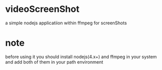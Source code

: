 # videoScreenShot
a simple nodejs applicatiion within ffmpeg for screenShots
# note
before using it  you should install nodejs(4.x+) and ffmpeg in your system and add both of them in your path environment
